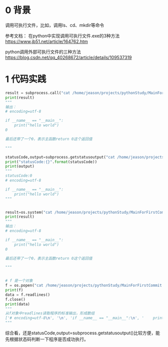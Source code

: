 # 0 背景
调用可执行文件，比如，调用ls、cd、mkdir等命令

参考文档：
在python中实现调用可执行文件.exe的3种方法  https://www.jb51.net/article/164762.htm

python调用外部可执行文件的三种方法   https://blog.csdn.net/qq_40268672/article/details/109537319


# 1 代码实践
```py
result = subprocess.call("cat /home/jeason/projects/pythonStudy/MainForFirstCommit.py",shell=True)
print(result)
"""
输出：
# encoding=utf-8

if __name__ == "__main__":
    print("hello world")
0

最后还带了一个0，表示主函数return 0这个返回值

"""

statusCode,output=subprocess.getstatusoutput("cat /home/jeason/projects/pythonStudy/MainForFirstCommit.py")
print("statusCode:{}".format(statusCode))
print(output)
"""
statusCode:0
# encoding=utf-8

if __name__ == "__main__":
    print("hello world")
"""


result=os.system("cat /home/jeason/projects/pythonStudy/MainForFirstCommit.py")
print(result)
"""
输出：
# encoding=utf-8

if __name__ == "__main__":
    print("hello world")
0

最后还带了一个0，表示主函数return 0这个返回值

"""


# f 是一个对象
f = os.popen("cat /home/jeason/projects/pythonStudy/MainForFirstCommit.py")
print(f)
data = f.readlines()
f.close()
print(data)
"""
从f对象中readlines读取程序的标准输出，形成数组
['# encoding=utf-8\n', '\n', 'if __name__ == "__main__":\n', '    print("hello world")\n']
"""
```

综合看，还是statusCode,output=subprocess.getstatusoutput()比较方便，能先根据状态码判断一下程序是否成功执行。
